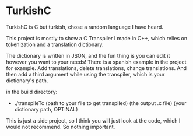 # TurkishC
TurkishC is C but turkish, chose a random language I have heard.

This project is mostly to show a C Transpiler I made in C++, which relies on tokenization and a translation dictionary.

The dictionary is written in JSON, and the fun thing is you can edit it however you want to your needs! There is a spanish example in the project for example.
Add translations, delete translations, change translations.
And then add a third argument while using the transpiler, which is your dictionary's path.

in the build directory:
* ./transpileTc (path to your file to get transpiled) (the output .c file) (your dictionary path, OPTINAL)

This is just a side project, so I think you will just look at the code, which I would not recommend. So nothing important.

